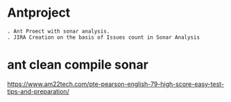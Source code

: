 # Antproject
	. Ant Proect with sonar analysis.
	. JIRA Creation on the basis of Issues count in Sonar Analysis
# ant clean compile sonar
https://www.am22tech.com/pte-pearson-english-79-high-score-easy-test-tips-and-preparation/
